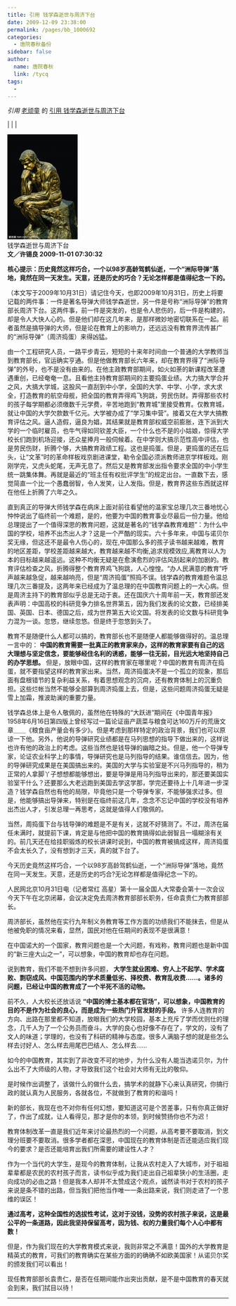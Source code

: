 ```yaml
---
title: 引用 钱学森逝世与周济下台
date: 2009-12-09 23:38:00
permalink: /pages/bb_1000692
categories: 
  - 唐院春秋备份
sidebar: false
author: 
  name: 唐院春秋
  link: /tycq
tags: 
  - 
---
```


_引用_ [老顽童](http://epei1008.blog.163.com/) 的 [引用
钱学森逝世与周济下台](http://epei1008.blog.163.com/blog/static/23524860200911993553877)

|  |  |

![](/pic/img.bimg.126.net_photo_qoM6c4PEa67WVW_GXu4LXg==_1184165227022304937.jpg)  
钱学森逝世与周济下台  
 **文／许锡良 2009-11-01 07:30:32**  

**核心提示：历史竟然这样巧合，一个以98岁高龄驾鹤仙逝，一个“洲际导弹”落地，竟然在同一天发生。天意，还是历史的巧合？无论怎样都是值得纪念一下的。**

（本文写于2009年10月31日）请记住今天，也即2009年10月31日，历史上将要记载的两件事：一件是著名导弹大师钱学森逝世，另一件是号称“洲际导弹”的教育部长周济下台。这两件事，前一件是突发的，也是令人悲伤的，后一件是构建的，却是令人大快人心的。但是他们却在这几年来，是那样微妙地密切联系在一起。前者虽然是搞导弹的大师，但是论在教育上的影响力，还远远没有教育界流传甚广的“洲际导弹”（周济捣蛋）来得凶猛。

由一个工程研究人员，一路平步青云，短短的十来年时间由一个普通的大学教师当到教育部长，官运确实亨通。但是他做教育部长六年来，却在教育界得了“洲际导弹”的外号，也不是没有由来的。在他主政教育部期间，如火如荼的新课程改革遭遇重创，已经奄奄一息。且看他主持教育部期间的主要捣蛋业绩。大力搞大学合并之风，大搞大学城，这股风一直刮到中小学，全国的大学、中学、小学，求大求全，打造教育的航空母舰，把全国的教育弄得鸡飞狗跳，劳民伤财。弄得那些农村的孩子每学期都必须缴数千元学费，辛苦地跑到“教育城”里接受教育。仅教育城，就让中国的大学欠款数千亿元。大学被办成了“学习集中营”。接着又在大学大搞教育评估之风。逼人造假，逼良为娼，其结果就是教育部权威空前膨胀，连下派到大学的一个临时雇员，也牛气得如同钦差大臣，一个什么也不是的小姑娘，惊得大学校长们跑到机场迎接，还众星捧月一般伺候着。在中学则大搞示范性高中评估，也是劳民伤财，折腾个够，大搞教育政绩工程。这也是捣蛋。但是，更捣蛋的还在后头，让“文革”时的革命样板戏京剧进课堂，勒令全国必须派教师进京学样板戏。刚刚学完，又虎头蛇尾，无声无息了。然后又是教育部发出指令要求全国的中小学生统一跳集体舞。再就是最近的“班主任有权批评学生”的规定出台。一直数下去，感觉简直一个比一个愚蠢弱智，令人发笑，让人发指。但是，教育界这些东西就这样在他任上折腾了六年之久。

直到真正的导弹大师钱学森在病床上面对前往看望他的温家宝总理几次三番地忧心忡忡说出了临终前一个难题，是的，他要为中国的教育事业尽最后一份力量。他给总理提出了一个值得深思的教育问题，这就是著名的“钱学森教育难题”：为什么中国的学校，培养不出杰出人才？这是一个严酷的现实。六十多年来，中国与诺贝尔奖无缘，但这还不是最令人伤心的，现在,中国那么多的孩子读书越来越难，教育的地区差距，学校差距越来越大，教育越来越不均衡,追求规模效应,离教育以人为本的目标越来越遥远。这种不均衡无疑是在愈演愈烈的评估风刮起来的加剧的。教育评估检查之风，折腾得整个教育界鸡飞狗跳，人心惶惶。“办人民满意的教育”呼声越来越急促，越来越响亮，但是“周济捣蛋”照捣不误。钱学森的教育难题令温总理几次三番提及，这两年来已经成为了温总理的在中国教育问题上的一大心病。但是周济主持下的教育部似乎总是无动于衷。还在国庆六十周年前一天，教育部还发表声明：中国高校的科研竞争力排名世界第五，因为我们发表的论文数，已经排美国、英国、日本、德国之后，成为世界第五大论文国。将发表的论文数与科研竞争力混为一谈。忽悠，继续忽悠。但是终于忽悠到头了。

教育不是随便什么人都可以搞的，教育部长也不是随便人都能够做得好的。温总理一言中的：
**中国的教育需要一批真正的教育家来办，这样的教育家要有自己的远大理想与坚定信念，要能够经住名利的诱惑，能够一往无前，目光远大地坚持自己的办学思想。**
但是，放眼中国，这样的教育家在哪里呢？中国的教育有周济在捣蛋，就不要指望这样的教育家出来。当然，周济捣蛋决不是一个孤立的现象，那后面有盘根错节的复杂利益关系，有着思想观念的沉疴，还有教育体制上的沉重负担。这些烂帐当然不能够全部算到周济捣蛋上去，但是，这些问题周济捣蛋无疑是雪上加霜，推波助澜的重要力量。

钱学森总体上是令人敬佩的，虽然他在特殊的“大跃进”期间在《中国青年报》1958年6月16日第四版上曾经写过一篇论证亩产蔬菜与粮食可达160万斤的荒唐文章＿＿《粮食亩产量会有多少》。但是考虑到那样特定的政治背景，我们也可以原谅一下他。另外，他说的导弹研究业绩都是在马列思想的指导下做出来的，这样说也许有他的政治上的考虑。这些当然也是钱导弹的幽暗之处。但是，他一个导弹专家，论证农业科学上的事情，导弹研究也是马列指导的结果。谁信信去。因为，他的导弹研究成果是在美国搞出来的。美国的大学与实验室是不兴马列指导的，稍为正常的人拿脚丫子想想都能够想出，要是导弹是用马列指导出来的，那还要美国实验室干什么？还要那么大老远跑到美国去学这学那，学完还要待上十几年进一步深造？钱学森自然也有他的局限，毕竟他只是一个导弹专家，不能够强求过多。但是，他能够搞出导弹来，特别是在临终前这几年，念念不忘记中国的学校没有培养出杰出人才，引发总理一再思考，这就是值得人们敬佩的。

当然，周捣蛋下台与钱导弹的难题是不是有关，这就不好猜测了。不过，周济在届任未满时，就提前下课，肯定是与他把中国的教育搞得如此弱智且一塌糊涂有关的。前几天还在给挂职锻炼的校长讲课时说到，中国的教育被搞成这样，周济捣蛋不会太长久了，没有想到才三天，真的就下台了。

今天历史竟然这样巧合，一个以98岁高龄驾鹤仙逝，一个“洲际导弹”落地，竟然在同一天发生。天意，还是历史的巧合?无论怎样都是值得纪念一下的。

人民网北京10月31日电（记者常红 高星）第十一届全国人大常委会第十一次会议今天下午在北京闭幕，会议决定免去周济教育部部长职务，任命袁贵仁为教育部部长。

周济部长，虽然他在实行九年制义务教育等工作方面的功绩我们不能抹去，但是从他被免职的情况来看，显然，国民对他在任期间的表现不是很满意！

在中国诺大的一个国家，教育问题也是一个大问题，有戏称，教育问题也是新中国的“新三座大山之一”，可以想象，中国的教育却也存在问题。

说到教育，我们不能不想到许多问题，
**大学生就业困难、穷人上不起学、学术腐败、剽窃成风、中国范围内的学术质量低劣、择校费、教育乱收费……。诸多的问题，已经让中国的教育成了一个半死不活的动物。**

前不久，人大校长还放话说 **“中国的博士基本都在官场”，可以想象，中国教育的目的不是作为社会的良心，而是成为一些热门升官发财的手段。**
许多人连教育的方向、出路在那里都不知道，放眼我们的大学校园，基本上充斥了学而优则仕的理念，几千人为了一个公务员而奋斗。大学的良心也好像不存在了，学文的，没有了文人的味道；学理的，也没有了科研的精神与态度。很多人满脑子想的就是些怎么样去讨好人、怎么样去用尾巴巴结人、怎么样去……

如今的中国教育，其实到了非改变不可的地步，为什么没有人能当选诺贝尔，为什么出不了大师级的人物，才导致我们这个社会对大师有无比的敬仰。

是时候作出调整了，该做什么的做什么去，搞学术的就静下心来认真研究，你搞行政的就认真为人民服务，各就各位，不就做到了教育的和谐吗！

新的部长，我现在也不对你有任何幻想，要知道这可是个苦差事，只有你真正做好了，作出了成就，让人看得见，那才是你的本领，到时候赞扬你也不为迟！

教育体制改革一直是我们近年来讨论最热烈的一个问题，从高考要不要取消，到文理分班要不要取消。很多学者都在深思，中国现在的教育体制是否还能适应我们现今的要求？是否还能培育出我们所需要的建设性人才？

作为一个当代的大学生，是现今的教育体制，让我从农村走入了大城市，对于祖祖辈辈都是农民的农村孩子而言，读书似乎成为我们走出自己祖辈狭小的生活圈，走向成功的必由之路！但是我本人却并不太赞成这个观点，诚然读书对于农村的孩子来说是条不错的出路，但当我们把他当作唯一一条出路来说，我们则走进了一个思维的误区！

**通过高考，这种全国性的选拔性考试，这对于没钱，没势的农村孩子来说，这是最公平的一条道路，因此我坚持保留高考，因为钱、权的力量我们每个人心中都有数！**

但是，作为我们现在的大学教育模式来说，我则非常之不满意！国外的大学教育是精英式的教育，可我们的教育确实在某些方面的的确确不如欧美国家！从诺贝尔奖的颁发我们可以看出！

现任教育部部长袁贵仁，是否在任期间能作出突出贡献，是不是中国教育的春天就会到来，我们拭目以待！  
  
---  
  
>